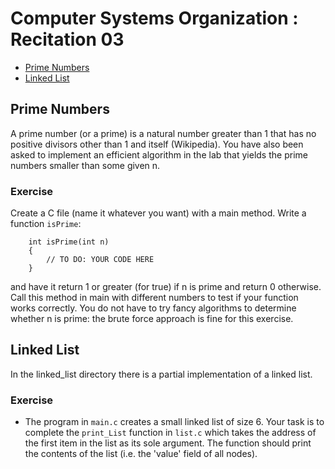 # Computer Systems Organization : Recitation 03

- [Prime Numbers](#prime)
- [Linked List](#linked-list)

## Prime Numbers

A prime number (or a prime) is a natural number greater than 1 that has no positive divisors other than 1 and itself (Wikipedia). You have also been asked to implement an efficient algorithm in the lab that yields the prime numbers smaller than some given n.

### Exercise

Create a C file (name it whatever you want) with a main method. Write a function `isPrime`:

```
	int isPrime(int n)
	{
		// TO DO: YOUR CODE HERE
	}
```

and have it return 1 or greater (for true) if n is prime and return 0 otherwise. Call this method in main with different numbers to test if your function works correctly. You do not have to try fancy algorithms to determine whether n is prime: the brute force approach is fine for this exercise.

## Linked List

In the linked_list directory there is a partial implementation of a linked list.

### Exercise

* The program in `main.c` creates a small linked list of size 6. Your task is to complete the `print_List` function in `list.c` which takes the address of the first item in the list as its sole argument. The function should print the contents of the list (i.e. the 'value' field of all nodes). 


